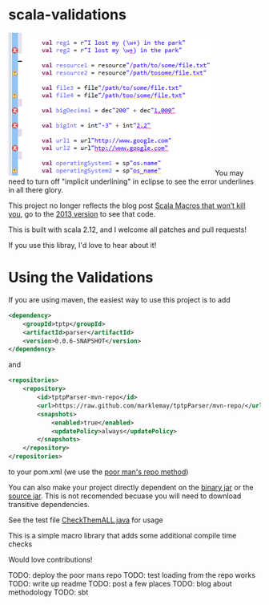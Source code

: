 scala-validations
==========
![usage screenshot](https://raw.githubusercontent.com/marklemay/scala-validations/master/examples/macroTest/demo.png)
You may need to turn off "implicit underlining" in eclipse to see the error underlines in all there glory.

This project no longer reflects the blog post [Scala Macros that won’t kill you](http://blog.safariflow.com/2013/12/20/scala-macros-that-wont-kill-you/), go to the [2013 version](https://github.com/marklemay/scala-validations/tree/9ea4e18d6cc2317422666cd19aedfe1fb5ad3b4c) to see that code.

This is built with scala 2.12, and I welcome all patches and pull requests!

If you use this libray, I'd love to hear about it!

Using the Validations
==========
If you are using maven, the easiest way to use this project is to add
```xml
<dependency>
	<groupId>tptp</groupId>
	<artifactId>parser</artifactId>
	<version>0.0.6-SNAPSHOT</version>
</dependency>
```
and
```xml
<repositories>
	<repository>
		<id>tptpParser-mvn-repo</id>
		<url>https://raw.github.com/marklemay/tptpParser/mvn-repo/</url>
		<snapshots>
			<enabled>true</enabled>
			<updatePolicy>always</updatePolicy>
		</snapshots>
	</repository>
</repositories>
```
to your pom.xml (we use the [poor man's repo method](http://stackoverflow.com/questions/14013644/hosting-a-maven-repository-on-github?answertab=votes#tab-top))


You can also make your project directly dependent on the [binary jar](https://raw.github.com/marklemay/tptpParser/mvn-repo/tptp/parser/0.0.6-SNAPSHOT/parser-0.0.6-20140121.033204-1.jar) or the [source jar](https://raw.github.com/marklemay/tptpParser/mvn-repo/tptp/parser/0.0.6-SNAPSHOT/parser-0.0.6-20140121.033204-1.jar).  This is not recomended becuase you will need to download transitive dependencies.

See the test file [CheckThemALL.java](https://github.com/marklemay/tptpParser/blob/master/com.theoremsandstuff.tptp.parser.tests/src/com/theoremsandstuff/tptp/parser/tests/CheckThemALL.java) for usage 


This is a simple macro library that adds some additional compile time checks

Would love contributions!


TODO: deploy the poor mans repo
TODO: test loading from the repo works
TODO: write up readme
TODO: post a few places
TODO: blog about methodology
TODO: sbt